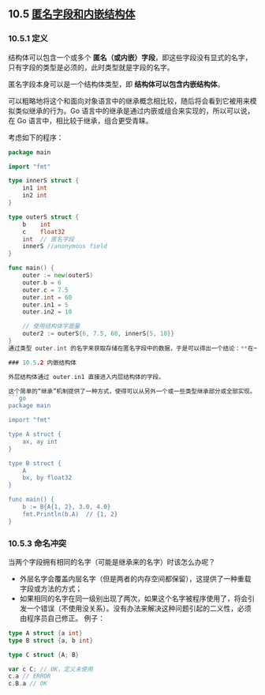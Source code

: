## 10.5 [匿名字段和内嵌结构体](https://github.com/Unknwon/the-way-to-go_ZH_CN/blob/master/eBook/10.5.md)

### 10.5.1 定义

结构体可以包含一个或多个 **匿名（或内嵌）字段**，即这些字段没有显式的名字，只有字段的类型是必须的，此时类型就是字段的名字。

匿名字段本身可以是一个结构体类型，即 **结构体可以包含内嵌结构体**。

可以粗略地将这个和面向对象语言中的继承概念相比较，随后将会看到它被用来模拟类似继承的行为。Go 语言中的继承是通过内嵌或组合来实现的，所以可以说，在 Go 语言中，相比较于继承，组合更受青睐。

考虑如下的程序：
```go
package main

import "fmt"

type innerS struct {
	in1 int
	in2 int
}

type outerS struct {
	b    int
	c    float32
	int  // 匿名字段
	innerS //anonymous field
}

func main() {
	outer := new(outerS)
	outer.b = 6
	outer.c = 7.5
	outer.int = 60
	outer.in1 = 5
	outer.in2 = 10

	// 使用结构体字面量
	outer2 := outerS{6, 7.5, 60, innerS{5, 10}}
}
通过类型 outer.int 的名字来获取存储在匿名字段中的数据，于是可以得出一个结论：**在一个结构体中对于每一种数据类型只能有一个匿名字段**。

### 10.5.2 内嵌结构体

外层结构体通过 outer.in1 直接进入内层结构体的字段。

这个简单的“继承”机制提供了一种方式，使得可以从另外一个或一些类型继承部分或全部实现。
```go
package main

import "fmt"

type A struct {
	ax, ay int
}

type B struct {
	A
	bx, by float32
}

func main() {
	b := B{A{1, 2}, 3.0, 4.0}
	fmt.Println(b.A)  // {1, 2}
}
```

### 10.5.3 命名冲突

当两个字段拥有相同的名字（可能是继承来的名字）时该怎么办呢？

- 外层名字会覆盖内层名字（但是两者的内存空间都保留），这提供了一种重载字段或方法的方式；
- 如果相同的名字在同一级别出现了两次，如果这个名字被程序使用了，将会引发一个错误（不使用没关系）。没有办法来解决这种问题引起的二义性，必须由程序员自己修正。
例子：
```go
type A struct {a int}
type B struct {a, b int}

type C struct {A; B}

var c C; // OK，定义未使用
c.a // ERROR
c.B.a // OK
```
